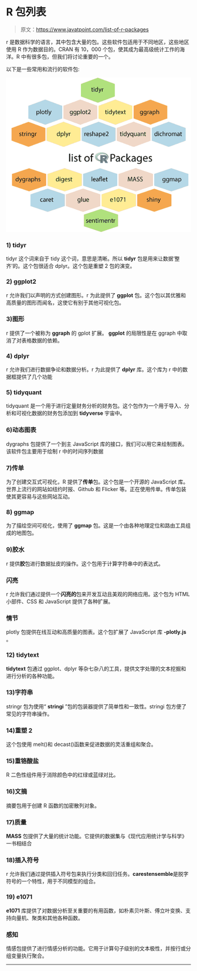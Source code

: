 # R 包列表

> 原文：<https://www.javatpoint.com/list-of-r-packages>

r 是数据科学的语言，其中包含大量的包。这些软件包适用于不同地区，这些地区使用 R 作为数据目的。CRAN 有 10，000 个包，使其成为最高级统计工作的海洋。R 中有很多包，但我们将讨论重要的一个。

以下是一些常用和流行的软件包:

![List of R packages](img/f1c75f86c92439ae5246c1e04d5faf7b.png)

### 1) tidyr

tidyr 这个词来自于 tidy 这个词，意思是清晰。所以 **tidyr** 包是用来让数据‘整齐’的。这个包很适合 dplyr。这个包是重塑 2 包的演变。

### 2) ggplot2

r 允许我们以声明的方式创建图形。r 为此提供了 **ggplot** 包。这个包以其优雅和高质量的图形而闻名，这使它有别于其他可视化包。

### 3)图形

r 提供了一个被称为 **ggraph** 的 gplot 扩展。 **ggplot** 的局限性是在 ggraph 中取消了对表格数据的依赖。

### 4) dplyr

r 允许我们进行数据争论和数据分析。r 为此提供了 **dplyr** 库。这个库为 r 中的数据框提供了几个功能

### 5) tidyquant

tidyquant 是一个用于进行定量财务分析的财务包。这个包作为一个用于导入、分析和可视化数据的财务包添加到 **tidyverse** 宇宙中。

### 6)动态图表

dygraphs 包提供了一个到主 JavaScript 库的接口，我们可以用它来绘制图表。该软件包主要用于绘制 r 中的时间序列数据

### 7)传单

为了创建交互式可视化，R 提供了**传单**包。这个包是一个开源的 JavaScript 库。世界上流行的网站如纽约时报、Github 和 Flicker 等。正在使用传单。传单包装使其更容易与这些网站互动。

### 8) ggmap

为了描绘空间可视化，使用了 **ggmap** 包。这是一个由各种地理定位和路由工具组成的地图包。

### 9)胶水

r 提供**胶**包进行数据扯皮的操作。这个包用于计算字符串中的表达式。

### 闪亮

r 允许我们通过提供一个**闪亮的**包来开发互动且美观的网络应用。这个包为 HTML 小部件、CSS 和 JavaScript 提供了各种扩展。

### 情节

plotly 包提供在线互动和高质量的图表。这个包扩展了 JavaScript 库 **-plotly.js** 。

### 12) tidytext

**tidytext** 包通过 ggplot、dplyr 等杂七杂八的工具，提供文字处理的文本挖掘和进行分析的各种功能。

### 13)字符串

stringr 包为使用“ **stringi** ”包的包装器提供了简单性和一致性。stringi 包方便了常见的字符串操作。

### 14)重塑 2

这个包使用 melt()和 decast()函数来促进数据的灵活重组和聚合。

### 15)重铬酸盐

R 二色性组件用于消除颜色中的红绿或蓝绿对比。

### 16)文摘

摘要包用于创建 R 函数的加密散列对象。

### 17)质量

**MASS** 包提供了大量的统计功能。它提供的数据集与《现代应用统计学与科学》一书相结合

### 18)插入符号

r 允许我们通过提供插入符号包来执行分类和回归任务。**carestensemble**是脱字符号的一个特性，用于不同模型的组合。

### 19) e1071

**e1071** 库提供了对数据分析至关重要的有用函数，如朴素贝叶斯、傅立叶变换、支持向量机、聚类和其他各种函数。

### 感知

情感包提供了进行情感分析的功能。它用于计算句子级别的文本极性，并按行或分组变量执行聚合。

* * *